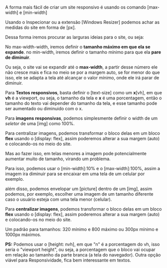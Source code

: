 
A forma mais fácil de criar um site responsivo é usando os comando [max-width] e [min-width]

Usando o Inspecionar ou a extensão [Windows Resizer] podemos achar as medidas do site em forma de [px].

Dessa forma iremos procurar as larguras ideias para o site, ou seja:

No max-width-width, iremos definir o **tamanho máximo em que ela se expande**.
no min-width, iremos definir o tamanho mínimo para que ela **pare de diminuir**.

Ou seja, o site vai se expandir até o **max-width**, a partir desse número ele não cresce mais e fica no meio se por a margem auto, se for menor do que isso, ele se adapta a tela até alcançar o valor mínimo, onde ele irá parar de diminuir.

Para **Textos responsivos**, basta definir o [text-size] como um **x**[vh], em que **vh** é a viewport, ou seja, o tamanho da tela e **x** é uma porcentagem, então o tamanho do texto vai depender do tamanho da tela, e esse tamanho pode ser aumentado ou diminuido com o x. 

Para **imagens responsivas**, podemos simplesmente definir o width de um *seletor*  de uma [img] como 100%.

Para centralizar imagens, podemos transformar o bloco delas em um bloco **flex** usando o [display: flex], assim poderemos alterar a sua margem (auto) e colocando-os no meio do site.

Mas ao fazer isso, em telas menores a imagem pode potencialmente aumentar muito de tamanho, virando um problema.

Para isso, podemos usar o [min-width]:10% e o [max-width]:100%, assim a imagem ira diminuir para se encaixar em uma tela de um celular por exemplo.

além disso, podemos envelopar um [picture] dentro de um [img], assim podemos, por exemplo, escolher uma imagem de um tamanho diferente caso o usuário esteja com uma tela menor (celular).

Para **centralizar imagens**, podemos transformar o bloco delas em um bloco **flex** usando o [display: flex], assim poderemos alterar a sua margem (auto) e colocando-os no meio do site.

Um padrão para tamanhos: 320 mínimo e 800 máximo ou 300px mínimo e 1000px máximos.

**PS:** Podemos usar o [height: nvh], em que "n" é a porcentagem do vh, isso seria o "viewport height", ou seja, a porcentagem que o bloco vai ocupar em relação ao tamanho da parte branca (a tela do navegador). Outra opção viável para Responsividade, fica bem interessante em textos.